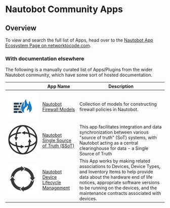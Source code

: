 # Nautobot Community Apps

## Overview

To view and search the full list of Apps, head over to the [Nautobot App Ecosystem Page on networktocode.com](https://www.networktocode.com/nautobot/apps/).

### With documentation elsewhere

The following is a manually curated list of Apps/Plugins from the wider Nautobot community, which have some sort of hosted documentation.

| | App Name | Description |
|-| --- | --- |
| ![](../assets/icon-FirewallModels.png)    | [Nautobot Firewall Models](https://nautobot-plugin-firewall-models.readthedocs.io/en/latest/) | Collection of models for constructing firewall policies in Nautobot. |
| ![](../assets/icon-SSoT.png) | [Nautobot Single Source of Truth (SSoT)](https://nautobot-plugin-ssot.readthedocs.io/en/latest/)  | This app facilitates integration and data synchronization between various "source of truth" (SoT) systems, with Nautobot acting as a central clearinghouse for data - a Single Source of Truth|
| ![](../assets/icon-DeviceLifecycle.png)    | [Nautobot Device Lifecycle Management](https://github.com/nautobot/nautobot-plugin-device-lifecycle-mgmt) | This App works by making related associations to Devices, Device Types, and Inventory Items to help provide data about the hardware end of life notices, appropriate software versions to be running on the devices, and the maintenance contracts associated with devices. |
